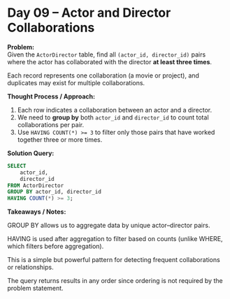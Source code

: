 # Day 09 – Actor and Director Collaborations

**Problem:**  
Given the `ActorDirector` table, find all `(actor_id, director_id)` pairs  
where the actor has collaborated with the director **at least three times**.  

Each record represents one collaboration (a movie or project), and duplicates may exist for multiple collaborations.

**Thought Process / Approach:**  
1. Each row indicates a collaboration between an actor and a director.  
2. We need to **group by** both `actor_id` and `director_id` to count total collaborations per pair.  
3. Use `HAVING COUNT(*) >= 3` to filter only those pairs that have worked together three or more times.  

**Solution Query:**

```sql
SELECT 
    actor_id,
    director_id
FROM ActorDirector
GROUP BY actor_id, director_id
HAVING COUNT(*) >= 3;
```

**Takeaways / Notes:**

GROUP BY allows us to aggregate data by unique actor–director pairs.

HAVING is used after aggregation to filter based on counts (unlike WHERE, which filters before aggregation).

This is a simple but powerful pattern for detecting frequent collaborations or relationships.

The query returns results in any order since ordering is not required by the problem statement.
